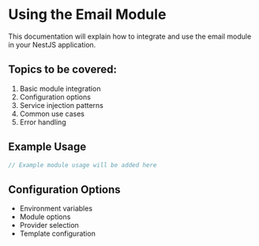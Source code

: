 # Using the Email Module

This documentation will explain how to integrate and use the email module in your NestJS application.

## Topics to be covered:

1. Basic module integration
2. Configuration options
3. Service injection patterns
4. Common use cases
5. Error handling

## Example Usage

```typescript
// Example module usage will be added here
```

## Configuration Options

- Environment variables
- Module options
- Provider selection
- Template configuration 